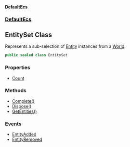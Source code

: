 #### [DefaultEcs](./index.md 'index')
### [DefaultEcs](./DefaultEcs.md 'DefaultEcs')
## EntitySet Class
Represents a sub-selection of [Entity](./DefaultEcs-Entity.md 'DefaultEcs.Entity') instances from a [World](./DefaultEcs-World.md 'DefaultEcs.World').  
```C#
public sealed class EntitySet
```
### Properties
- [Count](./DefaultEcs-EntitySet-Count.md 'DefaultEcs.EntitySet.Count')
### Methods
- [Complete()](./DefaultEcs-EntitySet-Complete().md 'DefaultEcs.EntitySet.Complete()')
- [Dispose()](./DefaultEcs-EntitySet-Dispose().md 'DefaultEcs.EntitySet.Dispose()')
- [GetEntities()](./DefaultEcs-EntitySet-GetEntities().md 'DefaultEcs.EntitySet.GetEntities()')
### Events
- [EntityAdded](./DefaultEcs-EntitySet-EntityAdded.md 'DefaultEcs.EntitySet.EntityAdded')
- [EntityRemoved](./DefaultEcs-EntitySet-EntityRemoved.md 'DefaultEcs.EntitySet.EntityRemoved')
